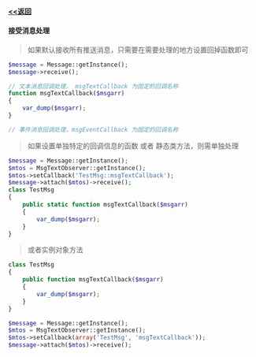#### [<<返回](../README.md)

#### 接受消息处理

> 如果默认接收所有推送消息，只需要在需要处理的地方设置回掉函数即可

```php
$message = Message::getInstance();
$message->receive();

// 文本消息回调处理， msgTextCallback 为固定的回调名称
function msgTextCallback($msgarr)
{
    var_dump($msgarr);
}

// 事件消息回调处理，msgEventCallback 为固定的回调名称

```

> 如果设置单独特定的回调信息的函数 或者 静态类方法，则需单独处理

```php
$message = Message::getInstance();
$mtos = MsgTextObserver::getInstance();
$mtos->setCallback('TestMsg::msgTextCallback');
$message->attach($mtos)->receive();
class TestMsg
{
    public static function msgTextCallback($msgarr)
    {
        var_dump($msgarr);
    }
}
``` 

> 或者实例对象方法

```php
class TestMsg
{
    public function msgTextCallback($msgarr)
    {
        var_dump($msgarr);
    }
}

$message = Message::getInstance();
$mtos = MsgTextObserver::getInstance();
$mtos->setCallback(array('TestMsg', 'msgTextCallback'));
$message->attach($mtos)->receive();
```

